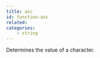 ```yaml
---
title: asc
id: function-asc
related:
categories:
    - string
---
```


Determines the value of a character.